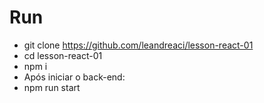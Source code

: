 # Run

- git clone https://github.com/leandreaci/lesson-react-01
- cd lesson-react-01
- npm i
- Após iniciar o back-end:
- npm run start

